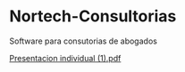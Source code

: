 # Nortech-Consultorias
Software para consutorias de abogados

[Presentacion individual (1).pdf](https://github.com/user-attachments/files/16502861/Presentacion.individual.1.pdf)
